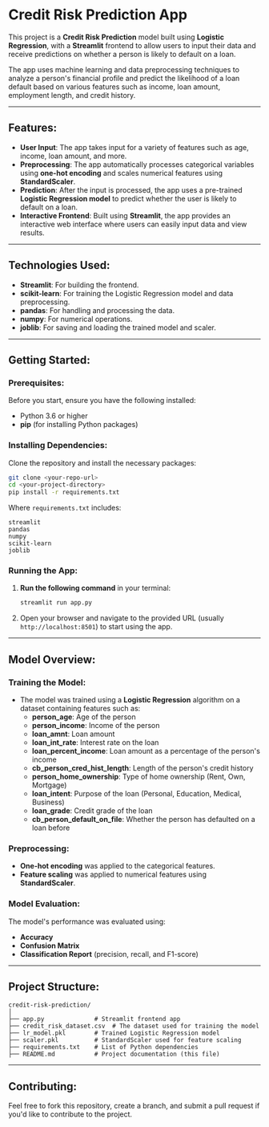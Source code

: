 # **Credit Risk Prediction App**

This project is a **Credit Risk Prediction** model built using **Logistic Regression**, with a **Streamlit** frontend to allow users to input their data and receive predictions on whether a person is likely to default on a loan. 

The app uses machine learning and data preprocessing techniques to analyze a person's financial profile and predict the likelihood of a loan default based on various features such as income, loan amount, employment length, and credit history.

---

## **Features**:

- **User Input**: The app takes input for a variety of features such as age, income, loan amount, and more.
- **Preprocessing**: The app automatically processes categorical variables using **one-hot encoding** and scales numerical features using **StandardScaler**.
- **Prediction**: After the input is processed, the app uses a pre-trained **Logistic Regression model** to predict whether the user is likely to default on a loan.
- **Interactive Frontend**: Built using **Streamlit**, the app provides an interactive web interface where users can easily input data and view results.

---

## **Technologies Used**:
- **Streamlit**: For building the frontend.
- **scikit-learn**: For training the Logistic Regression model and data preprocessing.
- **pandas**: For handling and processing the data.
- **numpy**: For numerical operations.
- **joblib**: For saving and loading the trained model and scaler.

---

## **Getting Started**:

### **Prerequisites**:

Before you start, ensure you have the following installed:

- Python 3.6 or higher
- **pip** (for installing Python packages)

### **Installing Dependencies**:

Clone the repository and install the necessary packages:

```bash
git clone <your-repo-url>
cd <your-project-directory>
pip install -r requirements.txt
```

Where `requirements.txt` includes:

```
streamlit
pandas
numpy
scikit-learn
joblib
```

### **Running the App**:

1. **Run the following command** in your terminal:

   ```bash
   streamlit run app.py
   ```

2. Open your browser and navigate to the provided URL (usually `http://localhost:8501`) to start using the app.

---

## **Model Overview**:

### **Training the Model**:

- The model was trained using a **Logistic Regression** algorithm on a dataset containing features such as:
  - **person_age**: Age of the person
  - **person_income**: Income of the person
  - **loan_amnt**: Loan amount
  - **loan_int_rate**: Interest rate on the loan
  - **loan_percent_income**: Loan amount as a percentage of the person's income
  - **cb_person_cred_hist_length**: Length of the person's credit history
  - **person_home_ownership**: Type of home ownership (Rent, Own, Mortgage)
  - **loan_intent**: Purpose of the loan (Personal, Education, Medical, Business)
  - **loan_grade**: Credit grade of the loan
  - **cb_person_default_on_file**: Whether the person has defaulted on a loan before
  
### **Preprocessing**:
- **One-hot encoding** was applied to the categorical features.
- **Feature scaling** was applied to numerical features using **StandardScaler**.

### **Model Evaluation**:
The model's performance was evaluated using:
- **Accuracy**
- **Confusion Matrix**
- **Classification Report** (precision, recall, and F1-score)

---

## **Project Structure**:

```
credit-risk-prediction/
│
├── app.py              # Streamlit frontend app
├── credit_risk_dataset.csv  # The dataset used for training the model
├── lr_model.pkl        # Trained Logistic Regression model
├── scaler.pkl          # StandardScaler used for feature scaling
├── requirements.txt    # List of Python dependencies
├── README.md           # Project documentation (this file)
```

---

## **Contributing**:

Feel free to fork this repository, create a branch, and submit a pull request if you'd like to contribute to the project.
